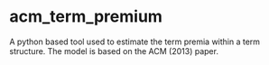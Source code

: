 # acm_term_premium
A python based tool used to estimate the term premia within a term structure. The model is based on the ACM (2013) paper.
